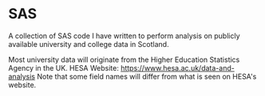 # SAS
A collection of SAS code I have written to perform analysis on publicly available university and college data in Scotland.

Most university data will originate from the Higher Education Statistics Agency in the UK.
HESA Website: https://www.hesa.ac.uk/data-and-analysis
Note that some field names will differ from what is seen on HESA's website.
